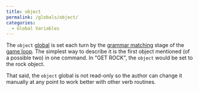 ```yaml
---
title: object
permalink: /globals/object/
categories: 
  - Global Variables
---
```


The `object` [global](/basics/global/) is set each turn by the
[grammar matching](/definitions/grammar-matching/) stage of the
[game loop](/loops/game-loop/). The simplest way to describe it is the
first object mentioned (of a possible two) in one command. In "GET
ROCK", the `object` would be set to the rock object.

That said, the `object` global is not read-only so the author can change
it manually at any point to work better with other verb routines.
